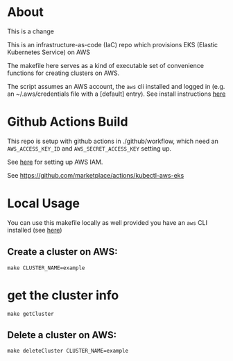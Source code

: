 # About

This is a change 

This is an infrastructure-as-code (IaC) repo which provisions EKS (Elastic Kubernetes Service) on AWS

The makefile here serves as a kind of executable set of convenience functions for creating clusters on AWS.

The script assumes an AWS account, the `aws` cli installed and logged in (e.g. an ~/.aws/credentials file with a [default] entry). See install instructions [here](./loggingIn.md)

# Github Actions Build

This repo is setup with github actions in ./github/workflow, which need an `AWS_ACCESS_KEY_ID` and `AWS_SECRET_ACCESS_KEY` setting up.

See [here](./awsIAM.md) for setting up AWS IAM.

See https://github.com/marketplace/actions/kubectl-aws-eks


# Local Usage

You can use this makefile locally as well provided you have an `aws` CLI installed (see [here](./loggingIn.md))

## Create a cluster on AWS:
```
make CLUSTER_NAME=example
```

# get the cluster info
```
make getCluster
```

## Delete a cluster on AWS:
```
make deleteCluster CLUSTER_NAME=example
```